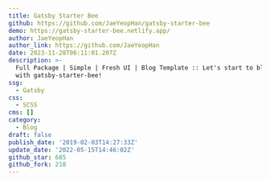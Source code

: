```yaml
---
title: Gatsby Starter Bee
github: https://github.com/JaeYeopHan/gatsby-starter-bee
demo: https://gatsby-starter-bee.netlify.app/
author: JaeYeopHan
author_link: https://github.com/JaeYeopHan
date: 2023-11-28T06:11:01.207Z
description: >-
  Full Package | Simple | Fresh UI | Blog Template :: Let's start to blogging
  with gatsby-starter-bee!
ssg:
  - Gatsby
css:
  - SCSS
cms: []
category:
  - Blog
draft: false
publish_date: '2019-02-03T14:27:33Z'
update_date: '2022-05-15T14:46:02Z'
github_star: 685
github_fork: 210
---
```

